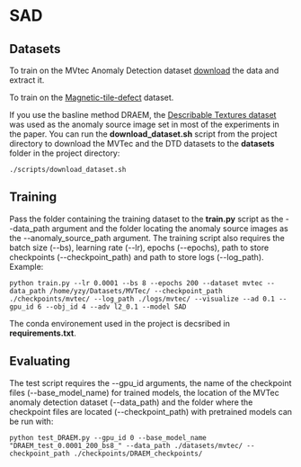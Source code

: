 # SAD

## Datasets
To train on the MVtec Anomaly Detection dataset [download](https://www.mvtec.com/company/research/datasets/mvtec-ad)
the data and extract it. 

To train on the [Magnetic-tile-defect](https://github.com/abin24/Magnetic-tile-defect-datasets.) dataset. 

If you use the basline method DRAEM, the [Describable Textures dataset](https://www.robots.ox.ac.uk/~vgg/data/dtd/) was used as the anomaly source image set in most of the experiments in the paper. You can run the **download_dataset.sh** script from the project directory to download the MVTec and the DTD datasets to the **datasets** folder in the project directory:

```
./scripts/download_dataset.sh
```

## Training

Pass the folder containing the training dataset to the **train.py** script as the --data_path argument and the
folder locating the anomaly source images as the --anomaly_source_path argument. 
The training script also requires the batch size (--bs), learning rate (--lr), epochs (--epochs), path to store checkpoints
(--checkpoint_path) and path to store logs (--log_path).
Example:

```shell
python train.py --lr 0.0001 --bs 8 --epochs 200 --dataset mvtec --data_path /home/yzy/Datasets/MVTec/ --checkpoint_path ./checkpoints/mvtec/ --log_path ./logs/mvtec/ --visualize --ad 0.1 --gpu_id 6 --obj_id 4 --adv l2_0.1 --model SAD
```

The conda environement used in the project is decsribed in **requirements.txt**.


## Evaluating
The test script requires the --gpu_id arguments, the name of the checkpoint files (--base_model_name) for trained models, the 
location of the MVTec anomaly detection dataset (--data_path) and the folder where the checkpoint files are located (--checkpoint_path)
with pretrained models can be run with:

```
python test_DRAEM.py --gpu_id 0 --base_model_name "DRAEM_test_0.0001_200_bs8_" --data_path ./datasets/mvtec/ --checkpoint_path ./checkpoints/DRAEM_checkpoints/
```

